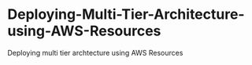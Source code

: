# Deploying-Multi-Tier-Architecture-using-AWS-Resources
Deploying multi tier archtecture using AWS Resources
